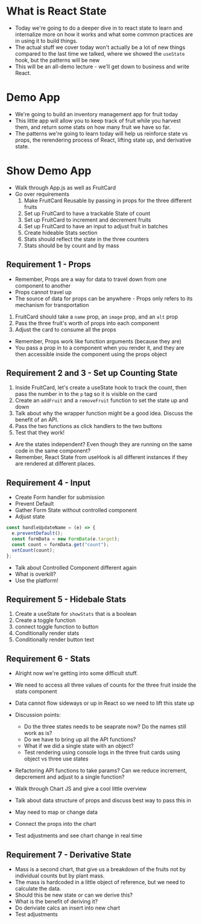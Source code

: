 # What is React State

- Today we're going to do a deeper dive in to react state to learn and internalize more on how it works and what some common practices are in using it to build things.
- The actual stuff we cover today won't actually be a lot of new things compared to the last time we talked, where we showed the `useState` hook, but the patterns will be new
- This will be an all-demo lecture - we'll get down to business and write React.

# Demo App

- We're going to build an inventory management app for fruit today
- This little app will allow you to keep track of fruit while you harvest them, and return some stats on how many fruit we have so far.
- The patterns we're going to learn today will help us reinforce state vs props, the rerendering process of React, lifting state up, and derivative state.

# Show Demo App

- Walk through App.js as well as FruitCard
- Go over requirements
  1. Make FruitCard Reusable by passing in props for the three different fruits
  2. Set up FruitCard to have a trackable State of count
  3. Set up FruitCard to increment and decrement fruits
  4. Set up FruitCard to have an input to adjust fruit in batches
  5. Create hideable Stats section
  6. Stats should reflect the state in the three counters
  7. Stats should be by count and by mass

## Requirement 1 - Props

- Remember, Props are a way for data to travel down from one component to another
- Props cannot travel up
- The source of data for props can be anywhere - Props only refers to its mechanism for transportation

1. FruitCard should take a `name` prop, an `image` prop, and an `alt` prop
2. Pass the three fruit's worth of props into each component
3. Adjust the card to consume all the props

- Remember, Props work like function arguments (because they are)
- You pass a prop in to a component when you render it, and they are then accessible inside the component using the props object

## Requirement 2 and 3 - Set up Counting State

1. Inside FruitCard, let's create a useState hook to track the count, then pass the number in to the `p` tag so it is visible on the card
2. Create an `addFruit` and a `removeFruit` function to set the state up and down
3. Talk about why the wrapper function might be a good idea. Discuss the benefit of an API.
4. Pass the two functions as click handlers to the two buttons
5. Test that they work!

- Are the states independent? Even though they are running on the same code in the same component?
- Remember, React State from useHook is all different instances if they are rendered at different places.

## Requirement 4 - Input

- Create Form handler for submission
- Prevent Default
- Gather Form State without controlled component
- Adjust state

```jsx
const handleUpdateName = (e) => {
  e.preventDefault();
  const formData = new FormData(e.target);
  const count = formData.get("count");
  setCount(count);
};
```

- Talk about Controlled Component different again
- What is overkill?
- Use the platform!

## Requirement 5 - Hidebale Stats

1. Create a useState for `showStats` that is a boolean
2. Create a toggle function
3. connect toggle function to button
4. Conditionally render stats
5. Conditionally render button text

## Requirement 6 - Stats

- Alright now we're getting into some difficult stuff.
- We need to access all three values of counts for the three fruit inside the stats component
- Data cannot flow sideways or up in React so we need to lift this state up
- Discussion points:
  - Do the three states needs to be seaprate now? Do the names still work as is?
  - Do we have to bring up all the API functions?
  - What if we did a single state with an object?
  - Test rendering using console logs in the three fruit cards using object vs three use states
- Refactoring API functions to take params? Can we reduce increment, depcrement and adjust to a single function?

- Walk through Chart JS and give a cool little overview
- Talk about data structure of props and discuss best way to pass this in
- May need to map or change data
- Connect the props into the chart
- Test adjustments and see chart change in real time

## Requirement 7 - Derivative State

- Mass is a second chart, that give us a breakdown of the fruits not by individual counts but by plant mass.
- The mass is hardcoded in a little object of reference, but we need to calculate the data.
- Should this be new state or can we derive this?
- What is the benefit of deriving it?
- Do deriviate calcs an insert into new chart
- Test adjustments
